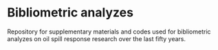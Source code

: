 # Bibliometric analyzes
Repository for supplementary materials and codes used for bibliometric analyzes on oil spill response research over the last fifty years.
